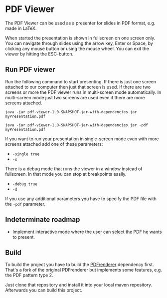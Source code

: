 # PDF Viewer

The PDF Viewer can be used as a presenter for slides in PDF format, e.g. made in LaTeX.

When started the presentation is shown in fullscreen on one screen only.
You can navigate through slides using the arrow key, Enter or Space, by clicking any mouse button or using the mouse wheel.
You can exit the viewer by hitting the ESC-button.


Run PDF viewer
-

Run the following command to start presenting.
If there is just one screen attached to our computer then just that screen is used.
If there are two screens or more the PDF viewer runs in multi-screen mode automatically.
In multi-screen mode just two screens are used even if there are more screens attached.

`java -jar pdf-viewer-1.0-SNAPSHOT-jar-with-dependencies.jar myPresentation.pdf`

`java -jar pdf-viewer-1.0-SNAPSHOT-jar-with-dependencies.jar -pdf myPresentation.pdf`

If you want to run your presentation in single-screen mode even with more screens attached add one of these parameters:

- `-single true`
- `-s`

There is a debug mode that runs the viewer in a window instead of fullscreen.
In that mode you can stop at breakpoints easily.

- `-debug true`
- `-d`

If you use any additional parameters you have to specify the PDF file with the `-pdf` parameter.


Indeterminate roadmap
-

- Implement interactive mode where the user can select the PDF he wants to present.


Build
-

To build the project you have to build the [PDFrenderer](https://github.com/katjas/PDFrenderer) dependency first.
That's a fork of the original PDFrenderer but implements some features, e.g. the PDF pattern type 2.

Just clone that repository and install it into your local maven repository.
Afterwards you can build this project.

